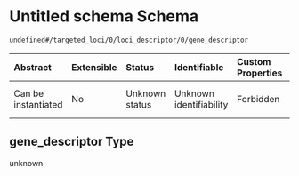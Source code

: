 # Untitled schema Schema

```txt
undefined#/targeted_loci/0/loci_descriptor/0/gene_descriptor
```



| Abstract            | Extensible | Status         | Identifiable            | Custom Properties | Additional Properties | Access Restrictions | Defined In                                                                                                |
| :------------------ | :--------- | :------------- | :---------------------- | :---------------- | :-------------------- | :------------------ | :-------------------------------------------------------------------------------------------------------- |
| Can be instantiated | No         | Unknown status | Unknown identifiability | Forbidden         | Allowed               | none                | [analysis-valid-1.json\*](../../../schemas/validation_tests/analysis-valid-1.json "open original schema") |

## gene\_descriptor Type

unknown
